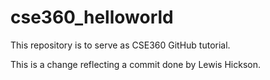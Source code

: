 # cse360_helloworld
This repository is to serve as CSE360 GitHub tutorial.

This is a change reflecting a commit done by Lewis Hickson.
